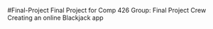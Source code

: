 #Final-Project
Final Project for Comp 426
Group: Final Project Crew
Creating an online Blackjack app
